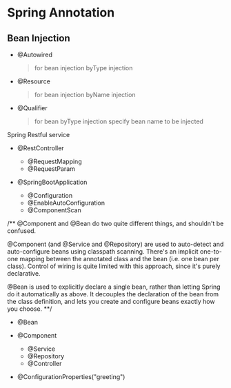 # Spring Annotation

## Bean Injection
* @Autowired
	> for bean injection
	> byType injection

* @Resource
	> for bean injection
	> byName injection

* @Qualifier
	> for bean byType injection
	> specify bean name to be injected		
	
Spring Restful service
- @RestController
	- @RequestMapping
	- @RequestParam
	



		

	
- @SpringBootApplication
	- @Configuration
	- @EnableAutoConfiguration
	- @ComponentScan
	
/**
@Component and @Bean do two quite different things, and shouldn't be confused.

@Component (and @Service and @Repository) are used to auto-detect and auto-configure beans using classpath scanning. There's an implicit one-to-one mapping between the annotated class and the bean (i.e. one bean per class). Control of wiring is quite limited with this approach, since it's purely declarative.

@Bean is used to explicitly declare a single bean, rather than letting Spring do it automatically as above. It decouples the declaration of the bean from the class definition, and lets you create and configure beans exactly how you choose.
**/
- @Bean
	
- @Component
	- @Service
	- @Repository
	- @Controller
	
- @ConfigurationProperties("greeting")